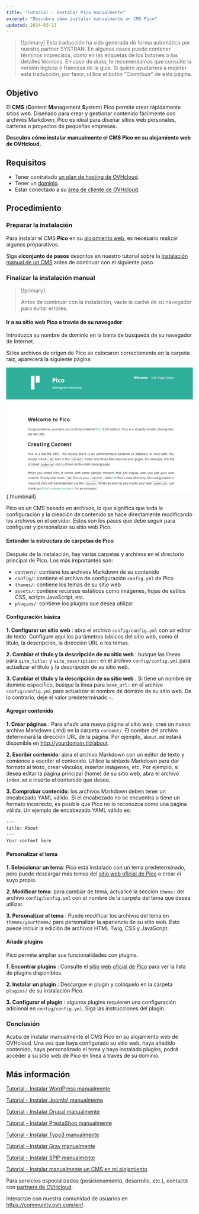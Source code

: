 ```yaml
---
title: "Tutorial - Instalar Pico manualmente"
excerpt: "Descubra cómo instalar manualmente un CMS Pico"
updated: 2024-03-21
---
```


> [!primary]
> Esta traducción ha sido generada de forma automática por nuestro partner SYSTRAN. En algunos casos puede contener términos imprecisos, como en las etiquetas de los botones o los detalles técnicos. En caso de duda, le recomendamos que consulte la versión inglesa o francesa de la guía. Si quiere ayudarnos a mejorar esta traducción, por favor, utilice el botón "Contribuir" de esta página.
>

## Objetivo

El **CMS** (**C**ontent **M**anagement **S**ystem) Pico permite crear rápidamente sitios web. Diseñado para crear y gestionar contenido fácilmente con archivos Markdown, Pico es ideal para diseñar sitios web personales, carteras o proyectos de pequeñas empresas.

**Descubra cómo instalar manualmente el CMS Pico en su alojamiento web de OVHcloud.**

## Requisitos

- Tener contratado [un plan de hosting de OVHcloud](https://www.ovhcloud.com/es-es/web-hosting/).
- Tener un [dominio](https://www.ovhcloud.com/es-es/domains/).
- Estar conectado a su [área de cliente de OVHcloud](/links/manager).

## Procedimiento

### Preparar la instalación

Para instalar el CMS **Pico** en su [alojamiento web](https://www.ovhcloud.com/es-es/web-hosting/), es necesario realizar algunos preparativos.

Siga el**conjunto de pasos** descritos en nuestro tutorial sobre la [instalación manual de un CMS](/pages/web_cloud/web_hosting/cms_manual_installation) antes de continuar con el siguiente paso.

### Finalizar la instalación manual

> [!primary]
>
> Antes de continuar con la instalación, vacíe la caché de su navegador para evitar errores.
>

#### Ir a su sitio web Pico a través de su navegador

Introduzca su nombre de dominio en la barra de búsqueda de su navegador de Internet.

Si los archivos de origen de Pico se colocaron correctamente en la carpeta raíz, aparecerá la siguiente página:

![Pico installation](images/welcome_page.png){.thumbnail}

Pico es un CMS basado en archivos, lo que significa que toda la configuración y la creación de contenido se hace directamente modificando los archivos en el servidor. Estos son los pasos que debe seguir para configurar y personalizar su sitio web Pico.

#### Entender la estructura de carpetas de Pico

Después de la instalación, hay varias carpetas y archivos en el directorio principal de Pico. Los más importantes son:

- `content/`: contiene los archivos Markdown de su contenido
- `config/`: contiene el archivo de configuración `config.yml` de Pico
- `themes/`: contiene los temas de su sitio web
- `assets/`: contiene recursos estáticos como imágenes, hojas de estilos CSS, scripts JavaScript, etc.
- `plugins/`: contiene los plugins que desea utilizar

#### Configuración básica

**1. Configurar un sitio web** : abra el archivo `config/config.yml` con un editor de texto. Configure aquí los parámetros básicos del sitio web, como el título, la descripción, la dirección URL o los temas.

**2. Cambiar el título y la descripción de su sitio web** : busque las líneas para `site_title:` y `site_description:` en el archivo `config/config.yml` para actualizar el título y la descripción de su sitio web.

**3. Cambiar el título y la descripción de su sitio web** : Si tiene un nombre de dominio específico, busque la línea para `base_url:` en el archivo `config/config.yml` para actualizar el nombre de dominio de su sitio web. De lo contrario, deje el valor predeterminado `~`.

#### Agregar contenido

**1. Crear páginas** : Para añadir una nueva página al sitio web, cree un nuevo archivo Markdown (.md) en la carpeta `content/`. El nombre del archivo determinará la dirección URL de la página. Por ejemplo, `about.md` estará disponible en http://yourdomain.tld/about.

**2. Escribir contenido**: abra el archivo Markdown con un editor de texto y comience a escribir el contenido. Utilice la sintaxis Markdown para dar formato al texto, crear vínculos, insertar imágenes, etc. Por ejemplo, si desea editar la página principal (home) de su sitio web, abra el archivo `index.md` e inserte el contenido que desee.

**3. Comprobar contenido**: los archivos Markdown deben tener un encabezado YAML válido. Si el encabezado no se encuentra o tiene un formato incorrecto, es posible que Pico no lo reconozca como una página válida. Un ejemplo de encabezado YAML válido es:

```bash
---
title: About
---
Your content here
```

#### Personalizar el tema

**1. Seleccionar un tema**: Pico está instalado con un tema predeterminado, pero puede descargar más temas del [sitio web oficial de Pico](https://picocms.org/themes/) o crear el suyo propio.

**2. Modificar tema**: para cambiar de tema, actualice la sección `theme:` del archivo `config/config.yml` con el nombre de la carpeta del tema que desea utilizar.

**3. Personalizar el tema** : Puede modificar los archivos del tema en `themes/yourtheme/` para personalizar la apariencia de su sitio web. Esto puede incluir la edición de archivos HTML Twig, CSS y JavaScript.

#### Añadir plugins

Pico permite ampliar sus funcionalidades con plugins.

**1. Encontrar plugins** : Consulte el [sitio web oficial de Pico](https://picocms.org/plugins/) para ver la lista de plugins disponibles.

**2. Instalar un plugin** : Descargue el plugin y colóquelo en la carpeta `plugins/` de su instalación Pico.

**3. Configurar el plugin** : algunos plugins requieren una configuración adicional en `config/config.yml`. Siga las instrucciones del plugin.

### Conclusión

Acaba de instalar manualmente el CMS Pico en su alojamiento web de OVHcloud. Una vez que haya configurado su sitio web, haya añadido contenido, haya personalizado el tema y haya instalado plugins, podrá acceder a su sitio web de Pico en línea a través de su dominio.

## Más información <a name="go-further"></a>

[Tutorial - Instalar WordPress manualmente](/pages/web_cloud/web_hosting/cms_manual_installation_wordpress)

[Tutorial - Instalar Joomla! manualmente](/pages/web_cloud/web_hosting/cms_manual_installation_joomla)

[Tutorial - Instalar Drupal manualmente](/pages/web_cloud/web_hosting/cms_manual_installation_drupal)

[Tutorial - Instalar PrestaShop manualmente](/pages/web_cloud/web_hosting/cms_manual_installation_prestashop)

[Tutorial - Instalar Typo3 manualmente](/pages/web_cloud/web_hosting/cms_manual_installation_typo3)

[Tutorial - Instalar Grav manualmente](/pages/web_cloud/web_hosting/cms_manual_installation_grav)

[Tutorial - Instalar SPIP manualmente](/pages/web_cloud/web_hosting/cms_manual_installation_spip)

[Tutorial - Instalar manualmente un CMS en mi alojamiento](/pages/web_cloud/web_hosting/cms_manual_installation)
 
Para servicios especializados (posicionamiento, desarrollo, etc.), contacte con [partners de OVHcloud](https://partner.ovhcloud.com/es-es/directory/).
 
Interactúe con nuestra comunidad de usuarios en <https://community.ovh.com/en/>.
